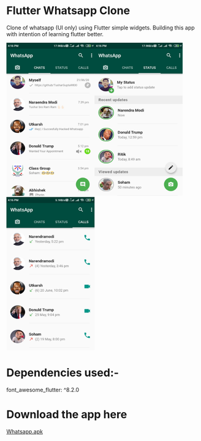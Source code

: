 # Flutter Whatsapp Clone

Clone of whatsapp (UI only) using Flutter simple widgets.
Building this app with intention of learning flutter better.

<img align="left" src="https://github.com/Tushargupta9800/Whatsapp_clone_Flutter/blob/master/Screenshot/Screenshot2.jpg" width="230" height="400"/>
<img src="https://github.com/Tushargupta9800/Whatsapp_clone_Flutter/blob/master/Screenshot/Screenshot3.jpg" width="230" height="400"/>
<img src="https://github.com/Tushargupta9800/Whatsapp_clone_Flutter/blob/master/Screenshot/Screenshot1.jpg" width="230" height="400"/>

# Dependencies used:-

font_awesome_flutter: ^8.2.0

# Download the app here

[Whatsapp.apk](https://github.com/Tushargupta9800/Whatsapp_clone_Flutter/blob/master/whatsapp.apk)
